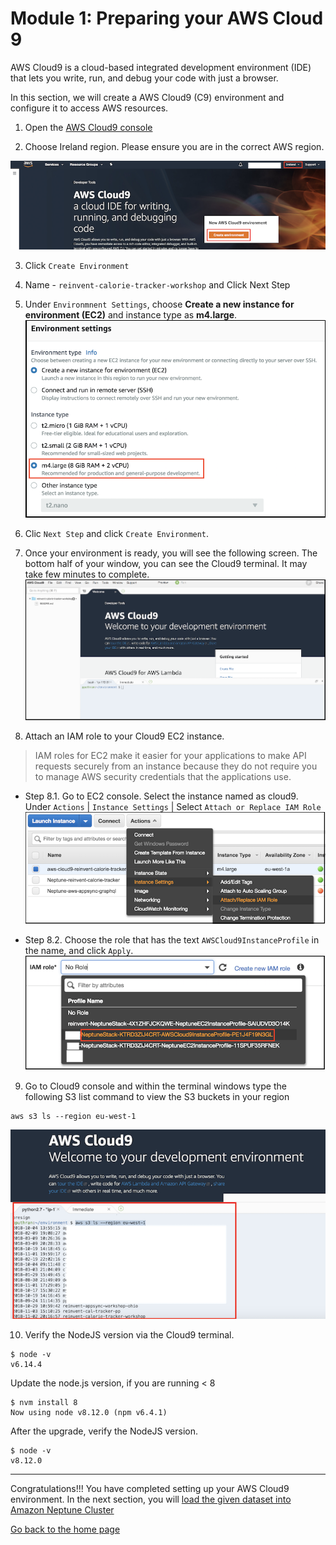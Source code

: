 # Module 1: Preparing your AWS Cloud 9

AWS Cloud9 is a cloud-based integrated development environment (IDE) that lets you write, run, and debug your code with just a browser.

In this section, we will create a AWS Cloud9 (C9) environment and configure it to access AWS resources.

1. Open the [AWS Cloud9 console](https://console.aws.amazon.com/cloud9/)

2. Choose Ireland region. Please ensure you are in the correct AWS region.

  ![Cloud9 Env](../images/image_c9.png)

3. Click `Create Environment`

4. Name - `reinvent-calorie-tracker-workshop` and Click Next Step

5. Under `Environmnent Settings`, choose **Create a new instance for environment (EC2)** and instance type as **m4.large**.
  ![Cloud9 Instance](../images/image-c9-instance.png)

6. Clic `Next Step` and click `Create Environment`.

7. Once your environment is ready, you will see the following screen. The bottom half of your window, you can see the Cloud9 terminal. It may take few minutes to complete.
  ![Cloud9 Env](../images/image-c9-view.png)

8. Attach an IAM role to your Cloud9 EC2 instance.

> IAM roles for EC2 make it easier for your applications to make API requests securely from an instance because they do not require you to manage AWS security credentials that the applications use.

* Step 8.1. Go to EC2 console. Select the instance named as cloud9. Under `Actions` | `Instance Settings` | Select `Attach or Replace IAM Role`
  ![Cloud9 Env](../images/image-c9-ec2-instance.png)

* Step 8.2. Choose the role that has the text `AWSCloud9InstanceProfile` in the name, and click `Apply`.
  ![Cloud9 Env](../images/image-c9-role.png)

9. Go to Cloud9 console and within the terminal windows type the following S3 list command to view the S3 buckets in your region
```
aws s3 ls --region eu-west-1
```
  ![Cloud9 Env](../images/image-c9-s3.png)

10. Verify the NodeJS version via the Cloud9 terminal.

```
$ node -v
v6.14.4
```

Update the node.js version, if you are running < 8

```
$ nvm install 8
Now using node v8.12.0 (npm v6.4.1)
```

After the upgrade, verify the NodeJS version.

```
$ node -v
v8.12.0
```
---

Congratulations!!! You have completed setting up your AWS Cloud9 environment. In the next section, you will [load the given dataset into Amazon Neptune Cluster](../2_LOAD_DATA/README.md)

[Go back to the home page](../README.md)
